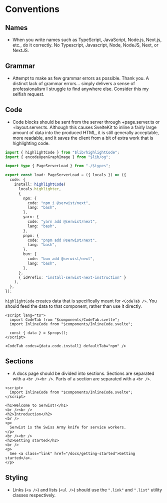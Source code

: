 # Conventions

## Names

- When you write names such as TypeScript, JavaScript, Node.js, Next.js, etc., do it correctly. No Typescript, Javascript, Node, NodeJS, Next, or NextJS.

## Grammar

- Attempt to make as few grammar errors as possible. Thank you. A distinct lack of grammar errors... simply delivers a sense of professionalism I struggle to find anywhere else. Consider this my selfish request.

## Code

- Code blocks should be sent from the server through +page.server.ts or +layout.server.ts. Although this causes SvelteKit to inline a fairly large amount of data into the produced HTML, it is still generally acceptable, more readable, and it saves the client from a bit of extra work that is highlighting code.

```ts
import { highlightCode } from "$lib/highlightCode";
import { encodeOpenGraphImage } from "$lib/og";

import type { PageServerLoad } from "./$types";

export const load: PageServerLoad = ({ locals }) => ({
  code: {
    install: highlightCode(
      locals.highlighter,
      {
        npm: {
          code: "npm i @serwist/next",
          lang: "bash",
        },
        yarn: {
          code: "yarn add @serwist/next",
          lang: "bash",
        },
        pnpm: {
          code: "pnpm add @serwist/next",
          lang: "bash",
        },
        bun: {
          code: "bun add @serwist/next",
          lang: "bash",
        },
      },
      { idPrefix: "install-serwist-next-instruction" }
    ),
  },
});
```

`highlightCode` creates data that is specifically meant for `<CodeTab />`. You should feed the data to that component, rather than use it directly.

```svelte
<script lang="ts">
  import CodeTab from "$components/CodeTab.svelte";
  import InlineCode from "$components/InlineCode.svelte";

  const { data } = $props();
</script>

<CodeTab codes={data.code.install} defaultTab="npm" />
```

## Sections

- A docs page should be divided into sections. Sections are separated with a `<br /><br />`. Parts of a section are separated with a `<br />`.

```svelte
<script>
  import InlineCode from "$components/InlineCode.svelte";
</script>

<h1>Welcome to Serwist!</h1>
<br /><br />
<h2>Introduction</h2>
<br />
<p>
  Serwist is the Swiss Army knife for service workers.
</p>
<br /><br />
<h2>Getting started</h2>
<br />
<p>
  See <a class="link" href="/docs/getting-started">Getting started</a>.
</p>
```

## Styling

- Links (`<a />`) and lists (`<ul />`) should use the `".link"` and `".list"` utility classes respectively.
